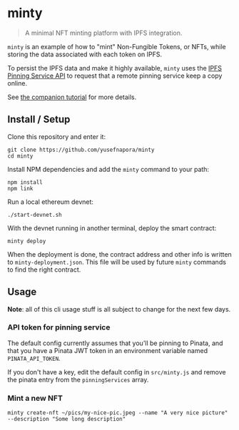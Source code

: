# minty
> A minimal NFT minting platform with IPFS integration.

`minty` is an example of how to "mint" Non-Fungible Tokens, or NFTs, while storing the
data associated with each token on IPFS.

To persist the IPFS data and make it highly available,
`minty` uses the [IPFS Pinning Service API][pinning-service-api] to request that 
a remote pinning service keep a copy online.

See [the companion tutorial][minty-tutorial] for more details.

## Install / Setup

Clone this repository and enter it:

```shell
git clone https://github.com/yusefnapora/minty
cd minty
```

Install NPM dependencies and add the `minty` command to your path:

```shell
npm install
npm link
```

Run a local ethereum devnet:
```shell
./start-devnet.sh
```

With the devnet running in another terminal, deploy the smart contract:
```shell
minty deploy
```

When the deployment is done, the contract address and other info is written to
`minty-deployment.json`. This file will be used by future `minty` commands to find
the right contract.

## Usage

**Note**: all of this cli usage stuff is all subject to change for the next few days. 

### API token for pinning service

The default config currently assumes that you'll be pinning to Pinata, and that you
have a Pinata JWT token in an environment variable named `PINATA_API_TOKEN`.

If you don't have a key, edit the default config in `src/minty.js` and remove the
pinata entry from the `pinningServices` array.

### Mint a new NFT

```shell
minty create-nft ~/pics/my-nice-pic.jpeg --name "A very nice picture" --description "Some long description"
```

[pinning-service-api]: https://ipfs.github.io/pinning-services-api-spec/

<!-- TODO: add tutorial link -->
[minty-tutorial]: http://example.com/fixme
